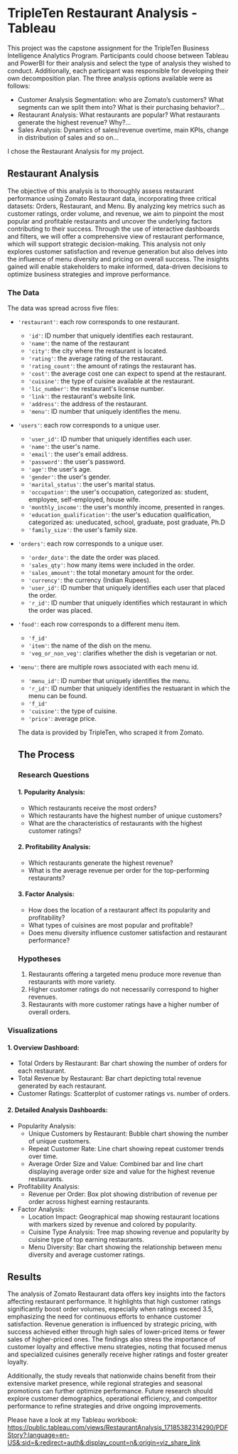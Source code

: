 # TripleTen Restaurant Analysis - Tableau
This project was the capstone assignment for the TripleTen Business Intelligence Analytics Program. Participants could choose between Tableau and PowerBI for their analysis and select the type of analysis they wished to conduct. Additionally, each participant was responsible for developing their own decomposition plan. The three analysis options available were as follows:
- Customer Analysis Segmentation: who are Zomato’s customers? What segments can we split them into? What is their purchasing behavior?…
- Restaurant Analysis: What restaurants are popular? What restaurants generate the highest revenue? Why?…
- Sales Analysis: Dynamics of sales/revenue overtime, main KPIs, change in distribution of sales and so on…

I chose the Restaurant Analysis for my project.

## Restaurant Analysis
The objective of this analysis is to thoroughly assess restaurant performance using Zomato Restaurant data, incorporating three critical datasets: Orders, Restaurant, and Menu. By analyzing key metrics such as customer ratings, order volume, and revenue, we aim to pinpoint the most popular and profitable restaurants and uncover the underlying factors contributing to their success. Through the use of interactive dashboards and filters, we will offer a comprehensive view of restaurant performance, which will support strategic decision-making. This analysis not only explores customer satisfaction and revenue generation but also delves into the influence of menu diversity and pricing on overall success. The insights gained will enable stakeholders to make informed, data-driven decisions to optimize business strategies and improve performance.

### The Data
The data was spread across five files:

- `'restaurant'`: each row corresponds to one restaurant.
  - `'id'`: ID number that uniquely identifies each restaurant.
  - `'name'`: the name of the restaurant
  - `'city'`: the city where the restaurant is located.
  - `'rating'`: the average rating of the restaurant.
  - `'rating_count'`: the amount of ratings the restaurant has.
  - `'cost'`: the average cost one can expect to spend at the restaurant.
  - `'cuisine'`: the type of cuisine available at the restaurant.
  - `'lic_number'`: the restaurant's license number.
  - `'link'`: the restaurant's website link.
  - `'address'`: the address of the restaurant.
  - `'menu'`: ID number that uniquely identifies the menu.
    
- `'users'`: each row corresponds to a unique user.
  - `'user_id'`: ID number that uniquely identifies each user.
  - `'name'`: the user's name.
  - `'email'`: the user's email address.
  - `'password'`: the user's password.
  - `'age'`: the user's age.
  - `'gender'`: the user's gender.
  - `'marital_status'`: the user's marital status.
  - `'occupation'`: the user's occupation, categorized as: student, employee, self-employed, house wife.
  - `'monthly_income'`: the user's monthly income, presented in ranges.
  - `'education_qualification'`: the user's education qualification, categorized as: uneducated, school, graduate, post graduate, Ph.D
  -  `'family_size'`: the user's family size.
    
- `'orders'`: each row corresponds to a unique user.
  - `'order_date'`: the date the order was placed.
  - `'sales_qty'`: how many items were included in the order.
  - `'sales_amount'`: the total monetary amount for the order.
  - `'currency'`: the currency (Indian Rupees).
  - `'user_id'`: ID number that uniquely identifies each user that placed the order.
  - `'r_id'`: ID number that uniquely identifies which restaurant in which the order was placed.
     
- `'food'`: each row corresponds to a different menu item.
  - `'f_id'`
  - `'item'`: the name of the dish on the menu.
  - `'veg_or_non_veg'`: clarifies whether the dish is vegetarian or not.
     
- `'menu'`: there are multiple rows associated with each menu id.
  - `'menu_id'`: ID number that uniquely identifies the menu.
  - `'r_id'`: ID number that uniquely identifies the restuarant in which the menu can be found.
  - `'f_id'`
  - `'cuisine'`: the type of cuisine.
  - `'price'`: average price.
 
  The data is provided by TripleTen, who scraped it from Zomato.

  ## The Process
  ### Research Questions
  #### 1. Popularity Analysis:
    - Which restaurants receive the most orders?
    - Which restaurants have the highest number of unique customers?
    - What are the characteristics of restaurants with the highest customer ratings?
  #### 2. Profitability Analysis:
    - Which restaurants generate the highest revenue?
    - What is the average revenue per order for the top-performing restaurants?
  #### 3. Factor Analysis:
    - How does the location of a restaurant affect its popularity and profitability?
    - What types of cuisines are most popular and profitable?
    - Does menu diversity influence customer satisfaction and restaurant performance?
 
  ### Hypotheses
  1. Restaurants offering a targeted menu produce more revenue than restaurants with more variety.
  2. Higher customer ratings do not necessarily correspond to higher revenues.
  3. Restaurants with more customer ratings have a higher number of overall orders.

 ### Visualizations
 #### 1. Overview Dashboard:
   - Total Orders by Restaurant: Bar chart showing the number of orders for each restaurant.
   - Total Revenue by Restaurant: Bar chart depicting total revenue generated by each restaurant.
   - Customer Ratings: Scatterplot of customer ratings vs. number of orders.
#### 2. Detailed Analysis Dashboards:
  - Popularity Analysis:
    - Unique Customers by Restaurant: Bubble chart showing the number of unique customers.
    - Repeat Customer Rate: Line chart showing repeat customer trends over time.
    - Average Order Size and Value: Combined bar and line chart displaying average order size and value for the highest revenue restaurants.
  - Profitability Analysis:
    - Revenue per Order: Box plot showing distribution of revenue per order across highest earning restaurants.
  - Factor Analysis:
    - Location Impact: Geographical map showing restaurant locations with markers sized by revenue and colored by popularity.
    - Cuisine Type Analysis: Tree map showing revenue and popularity by cuisine type of top earning restaurants.
    - Menu Diversity: Bar chart showing the relationship between menu diversity and average customer ratings.
  
  ## Results
 The analysis of Zomato Restaurant data offers key insights into the factors affecting restaurant performance. It highlights that high customer ratings significantly boost order volumes, especially when ratings exceed 3.5, emphasizing the need for continuous efforts to enhance customer satisfaction. Revenue generation is influenced by strategic pricing, with success achieved either through high sales of lower-priced items or fewer sales of higher-priced ones. The findings also stress the importance of customer loyalty and effective menu strategies, noting that focused menus and specialized cuisines generally receive higher ratings and foster greater loyalty.

Additionally, the study reveals that nationwide chains benefit from their extensive market presence, while regional strategies and seasonal promotions can further optimize performance. Future research should explore customer demographics, operational efficiency, and competitor performance to refine strategies and drive ongoing improvements.

Please have a look at my Tableau workbook: https://public.tableau.com/views/RestaurantAnalysis_17185382314290/PDFStory?:language=en-US&:sid=&:redirect=auth&:display_count=n&:origin=viz_share_link
